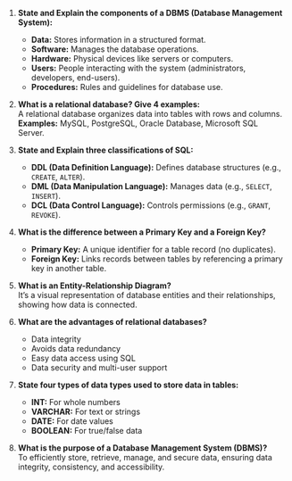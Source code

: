 1. **State and Explain the components of a DBMS (Database Management System):**  
   - **Data:** Stores information in a structured format.  
   - **Software:** Manages the database operations.  
   - **Hardware:** Physical devices like servers or computers.  
   - **Users:** People interacting with the system (administrators, developers, end-users).  
   - **Procedures:** Rules and guidelines for database use.  

2. **What is a relational database? Give 4 examples:**  
   A relational database organizes data into tables with rows and columns.  
   **Examples:** MySQL, PostgreSQL, Oracle Database, Microsoft SQL Server.  

3. **State and Explain three classifications of SQL:**  
   - **DDL (Data Definition Language):** Defines database structures (e.g., `CREATE`, `ALTER`).  
   - **DML (Data Manipulation Language):** Manages data (e.g., `SELECT`, `INSERT`).  
   - **DCL (Data Control Language):** Controls permissions (e.g., `GRANT`, `REVOKE`).  

4. **What is the difference between a Primary Key and a Foreign Key?**  
   - **Primary Key:** A unique identifier for a table record (no duplicates).  
   - **Foreign Key:** Links records between tables by referencing a primary key in another table.  

5. **What is an Entity-Relationship Diagram?**  
   It’s a visual representation of database entities and their relationships, showing how data is connected.  

6. **What are the advantages of relational databases?**  
   - Data integrity  
   - Avoids data redundancy  
   - Easy data access using SQL  
   - Data security and multi-user support  

7. **State four types of data types used to store data in tables:**  
   - **INT:** For whole numbers  
   - **VARCHAR:** For text or strings  
   - **DATE:** For date values  
   - **BOOLEAN:** For true/false data  

8. **What is the purpose of a Database Management System (DBMS)?**  
   To efficiently store, retrieve, manage, and secure data, ensuring data integrity, consistency, and accessibility. 